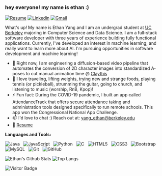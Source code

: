 ### hey everyone! my name is ethan :)

[![Resume](https://img.shields.io/badge/website-000000?style=for-the-badge&logo=About.me&logoColor=white)](https://ethan-yang.vercel.app)
[![Linkedin](https://img.shields.io/badge/LinkedIn-0077B5?style=for-the-badge&logo=linkedin&logoColor=white)](https://www.linkedin.com/in/ethanyang10/)
[![Gmail](https://img.shields.io/badge/Gmail-D14836?style=for-the-badge&logo=gmail&logoColor=white)](mailto:yang_ethan@berkeley.edu)
&nbsp;

What's up! My name is Ethan Yang and I am an undergrad student at [UC Berkeley](https://eecs.berkeley.edu/cs/) majoring in Computer Science and Data Science. I am a full-stack software developer with three years of experience building fully functional applications. Currently, I've developed an interest in machine learning, and really want to learn more about AI. I'm  pursuing opportunities in software development and machine learning!

- 🔭 Right now, I am engineering a diffusion-based video pipeline that automates the conversion of 2D character images into standardized A-poses to cut manual animation time @ 
 [Claythis](https://claythis.com/)
- 💬 I love traveling, lifting weights, trying new and strange foods, playing tennis (or pickleball), strumming the guitar, going to church, and listening to music (worship, RnB, Kpop)!  
- ⚡ Fun fact: During the COVID-19 pandemic, I built an app called AttendanceTrack that offers secure attendance taking and administration tools designed specifically to run remote schools. This app won the Congressional National App Challenge.
- 📫 I'd love to chat :) Reach out at: yang_ethan@berkeley.edu
- 📝 [Resume](https://ethan-yang.vercel.app/Ethan_Yang_resume.pdf)

**Languages and Tools:** 

![Java](https://img.shields.io/badge/-Java-black?logo=java&style=social)&nbsp;&nbsp;
![JavaScript](https://img.shields.io/badge/-JavaScript-black?logo=javascript&style=social)&nbsp;&nbsp;
![Python](https://img.shields.io/badge/-Python-black?logo=Python&style=social)&nbsp;&nbsp;
![C](https://img.shields.io/badge/-C-black?logo=c&style=social)&nbsp;&nbsp;
![HTML5](https://img.shields.io/badge/-HTML5-black?logo=html5&style=social)&nbsp;&nbsp;
![CSS3](https://img.shields.io/badge/-CSS3-black?logo=css3&style=social)&nbsp;&nbsp;
![Bootstrap](https://img.shields.io/badge/-Bootstrap-black?logo=bootstrap&style=social)&nbsp;&nbsp;
![MySQL](https://img.shields.io/badge/-MySQL-black?logo=mysql&style=social)&nbsp;&nbsp;
![Git](https://img.shields.io/badge/-Git-black?logo=git&style=social)&nbsp;&nbsp;
![GitHub](https://img.shields.io/badge/-GitHub-black?logo=github&style=social)&nbsp;&nbsp;

![Ethan's Github Stats](https://github-readme-stats.vercel.app/api?username=ethannyang&count_private=true&show_icons=true&include_all_commits=true)
![Top Langs](https://github-readme-stats.vercel.app/api/top-langs/?username=ethannyang&hide=TeX&layout=compact)

![Visitor Badge](https://visitor-badge.laobi.icu/badge?page_id=ethannyang.ethannyang)
